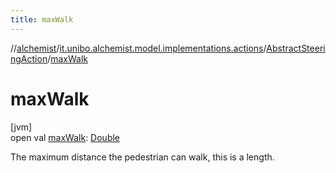 ```yaml
---
title: maxWalk
---
```

//[alchemist](../../../index.html)/[it.unibo.alchemist.model.implementations.actions](../index.html)/[AbstractSteeringAction](index.html)/[maxWalk](max-walk.html)



# maxWalk



[jvm]\
open val [maxWalk](max-walk.html): [Double](https://kotlinlang.org/api/latest/jvm/stdlib/kotlin/-double/index.html)



The maximum distance the pedestrian can walk, this is a length.




